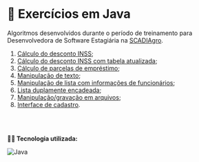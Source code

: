# 💼 Exercícios em Java
Algoritmos desenvolvidos durante o período de treinamento para Desenvolvedora de Software Estagiária na [SCADIAgro](https://scadiagro.com.br/).

1. [Cálculo do desconto INSS](https://github.com/juliakonflanz/treinamentoScadi/tree/main/calculoDescontoINSS);
2. [Cálculo do desconto INSS com tabela atualizada](https://github.com/juliakonflanz/treinamentoScadi/tree/main/calculoDescontoINSS2);
3. [Cálculo de parcelas de empréstimo](https://github.com/juliakonflanz/treinamentoScadi/tree/main/parcelamentoEmprestimo);
4. [Manipulação de texto](https://github.com/juliakonflanz/treinamentoScadi/tree/main/manipulacaoTexto);
5. [Manipulação de lista com informações de funcionários](https://github.com/juliakonflanz/treinamentoScadi/tree/main/infoFuncionarios);
6. [Lista duplamente encadeada](https://github.com/juliakonflanz/treinamentoScadi/tree/main/listaDuplamenteEcadeada);
7. [Manipulação/gravação em arquivos](https://github.com/juliakonflanz/treinamentoScadi/tree/main/manipulacaoArquivos);
8. [Interface de cadastro](https://github.com/juliakonflanz/treinamentoScadi/tree/main/interfaceCadastro).

<br/>
<br/>

**👩‍💻 Tecnologia utilizada:** <br/>
<div style="display: inline_block">
  <img align="center" alt="Java" src="https://img.shields.io/badge/Java-ED8B00?style=for-the-badge&logo=java&logoColor=white" />
